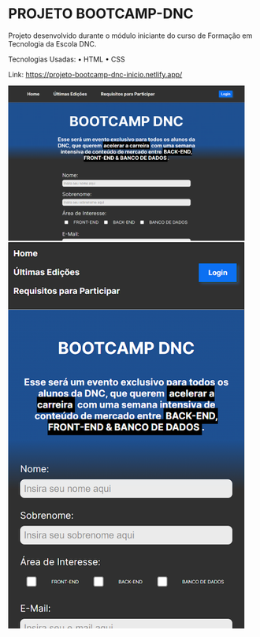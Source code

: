 # PROJETO BOOTCAMP-DNC

Projeto desenvolvido durante o módulo iniciante do curso de Formação em Tecnologia da Escola DNC.

Tecnologias Usadas:
• HTML
• CSS

Link: https://projeto-bootcamp-dnc-inicio.netlify.app/

<img src="/readme/bootcamp-pc.png" width="480px"> <br> <img src="/readme/bootcamp-mobile.png" width="480px">

